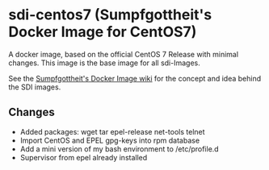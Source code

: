 # sdi-centos7 (Sumpfgottheit's Docker Image for CentOS7)

A docker image, based on the official CentOS 7 Release with minimal changes. This image is the base image for all sdi-Images.

See the [Sumpfgottheit's Docker Image wiki](https://github.com/sumpfgottheit/sdi-centos7/wiki) for the concept and idea behind the SDI images.

## Changes
* Added packages: wget tar epel-release net-tools telnet
* Import CentOS and EPEL gpg-keys into rpm database
* Add a mini version of my bash environment to /etc/profile.d
* Supervisor from epel already installed

